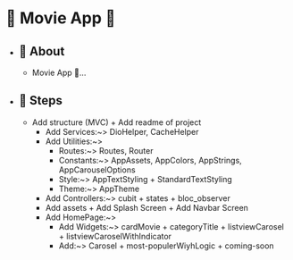 # 🔗 Movie App 🎥

- ## 💭 About
  - Movie App 🎥...
- ## 🐾 Steps
  - Add structure (MVC) + Add readme of project
    - Add Services:~> DioHelper, CacheHelper
    - Add Utilities:~>
      - Routes:~> Routes, Router
      - Constants:~> AppAssets, AppColors, AppStrings, AppCarouselOptions
      - Style:~> AppTextStyling + StandardTextStyling
      - Theme:~> AppTheme
    - Add Controllers:~> cubit + states + bloc_observer
    - Add assets + Add Splash Screen + Add Navbar Screen
    - Add HomePage:~>
      - Add Widgets:~> cardMovie + categoryTitle + listviewCarosel + listviewCaroselWithIndicator
      - Add:~> Carosel + most-populerWiyhLogic + coming-soon
